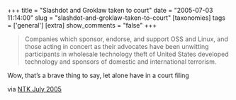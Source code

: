 +++
title = "Slashdot and Groklaw taken to court"
date = "2005-07-03 11:14:00"
slug = "slashdot-and-groklaw-taken-to-court"
[taxonomies]
tags = ['general']
[extra]
show_comments = "false"
+++

> Companies which sponsor, endorse, and support OSS and Linux, and those acting in concert as their advocates have been unwitting participants in wholesale technology theft of United States developed technology and sponsors of domestic and international terrorism.

Wow, that’s a brave thing to say, let alone have in a court filing

via [NTK July 2005](http://www.ntk.net/2005/07/01/)
